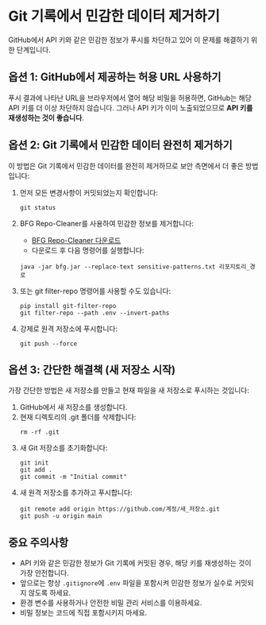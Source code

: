# Git 기록에서 민감한 데이터 제거하기

GitHub에서 API 키와 같은 민감한 정보가 푸시를 차단하고 있어 이 문제를 해결하기 위한 단계입니다.

## 옵션 1: GitHub에서 제공하는 허용 URL 사용하기

푸시 결과에 나타난 URL을 브라우저에서 열어 해당 비밀을 허용하면, GitHub는 해당 API 키를 더 이상 차단하지 않습니다. 그러나 API 키가 이미 노출되었으므로 **API 키를 재생성하는 것이 좋습니다**.

## 옵션 2: Git 기록에서 민감한 데이터 완전히 제거하기

이 방법은 Git 기록에서 민감한 데이터를 완전히 제거하므로 보안 측면에서 더 좋은 방법입니다:

1. 먼저 모든 변경사항이 커밋되었는지 확인합니다:
   ```
   git status
   ```

2. BFG Repo-Cleaner를 사용하여 민감한 정보를 제거합니다:
   - [BFG Repo-Cleaner 다운로드](https://rtyley.github.io/bfg-repo-cleaner/)
   - 다운로드 후 다음 명령어를 실행합니다:
   ```
   java -jar bfg.jar --replace-text sensitive-patterns.txt 리포지토리_경로
   ```

3. 또는 git filter-repo 명령어를 사용할 수도 있습니다:
   ```
   pip install git-filter-repo
   git filter-repo --path .env --invert-paths
   ```

4. 강제로 원격 저장소에 푸시합니다:
   ```
   git push --force
   ```

## 옵션 3: 간단한 해결책 (새 저장소 시작)

가장 간단한 방법은 새 저장소를 만들고 현재 파일을 새 저장소로 푸시하는 것입니다:

1. GitHub에서 새 저장소를 생성합니다.
2. 현재 디렉토리의 .git 폴더를 삭제합니다:
   ```
   rm -rf .git
   ```
3. 새 Git 저장소를 초기화합니다:
   ```
   git init
   git add .
   git commit -m "Initial commit"
   ```
4. 새 원격 저장소를 추가하고 푸시합니다:
   ```
   git remote add origin https://github.com/계정/새_저장소.git
   git push -u origin main
   ```

## 중요 주의사항

- API 키와 같은 민감한 정보가 Git 기록에 커밋된 경우, 해당 키를 재생성하는 것이 가장 안전합니다.
- 앞으로는 항상 `.gitignore`에 `.env` 파일을 포함시켜 민감한 정보가 실수로 커밋되지 않도록 하세요.
- 환경 변수를 사용하거나 안전한 비밀 관리 서비스를 이용하세요.
- 비밀 정보는 코드에 직접 포함시키지 마세요. 